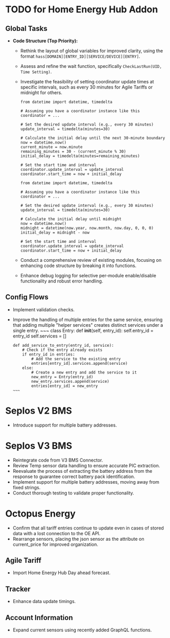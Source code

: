 # TODO for Home Energy Hub Addon

## Global Tasks
- **Code Structure (Top Priority):**
  - Rethink the layout of global variables for improved clarity, using the format `hass[DOMAIN][ENTRY_ID][SERVICE/DEVICE][ENTRY]`.
  - Assess and refine the wait function, specifically `CheckLastRun(UID, Time Setting)`.
  - Investigate the feasibility of setting coordinator update times at specific intervals, such as every 30 minutes for Agile Tariffs or midnight for others.
      ~~~
      from datetime import datetime, timedelta
      
      # Assuming you have a coordinator instance like this
      coordinator = ...
      
      # Set the desired update interval (e.g., every 30 minutes)
      update_interval = timedelta(minutes=30)
      
      # Calculate the initial delay until the next 30-minute boundary
      now = datetime.now()
      current_minute = now.minute
      remaining_minutes = 30 - (current_minute % 30)
      initial_delay = timedelta(minutes=remaining_minutes)
      
      # Set the start time and interval
      coordinator.update_interval = update_interval
      coordinator.start_time = now + initial_delay
      ~~~
      
      ~~~
      from datetime import datetime, timedelta
      
      # Assuming you have a coordinator instance like this
      coordinator = ...
      
      # Set the desired update interval (e.g., every 30 minutes)
      update_interval = timedelta(minutes=30)
      
      # Calculate the initial delay until midnight
      now = datetime.now()
      midnight = datetime(now.year, now.month, now.day, 0, 0, 0)
      initial_delay = midnight - now
      
      # Set the start time and interval
      coordinator.update_interval = update_interval
      coordinator.start_time = now + initial_delay
      
      ~~~
  - Conduct a comprehensive review of existing modules, focusing on enhancing code structure by breaking it into functions.
  - Enhance debug logging for selective per-module enable/disable functionality and robust error handling.

## Config Flows
- Implement validation checks.
- Improve the handling of multiple entries for the same service, ensuring that adding multiple "helper services" creates distinct services under a single entry.
      ~~~
      class Entry:
          def __init__(self, entry_id):
              self.entry_id = entry_id
              self.services = []
      
      def add_service_to_entry(entry_id, service):
          # Check if the entry already exists
          if entry_id in entries:
              # Add the service to the existing entry
              entries[entry_id].services.append(service)
          else:
              # Create a new entry and add the service to it
              new_entry = Entry(entry_id)
              new_entry.services.append(service)
              entries[entry_id] = new_entry
      ~~~
# Seplos V2 BMS
- Introduce support for multiple battery addresses.

# Seplos V3 BMS
- Reintegrate code from V3 BMS Connector.
- Review Temp sensor data handling to ensure accurate PIC extraction.
- Reevaluate the process of extracting the battery address from the response to guarantee correct battery pack identification.
- Implement support for multiple battery addresses, moving away from fixed strings.
- Conduct thorough testing to validate proper functionality.

# Octopus Energy
- Confirm that all tariff entries continue to update even in cases of stored data with a lost connection to the OE API.
- Rearrange sensors, placing the json sensor as the attribute on current_price for improved organization.

## Agile Tariff
- Import Home Energy Hub Day ahead forecast.

## Tracker 
- Enhance data update timings.

## Account Information
- Expand current sensors using recently added GraphQL functions.
